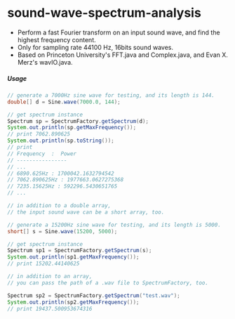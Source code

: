 # sound-wave-spectrum-analysis
- Perform a fast Fourier transform on an input sound wave, and find the highest frequency content.
- Only for sampling rate 44100 Hz, 16bits sound waves.
- Based on Princeton University's FFT.java and Complex.java, and Evan X. Merz's wavIO.java.

##### Usage
```java
// generate a 7000Hz sine wave for testing, and its length is 144.
double[] d = Sine.wave(7000.0, 144);

// get spectrum instance
Spectrum sp = SpectrumFactory.getSpectrum(d);
System.out.println(sp.getMaxFrequency());
// print 7062.890625
System.out.println(sp.toString());
// print 
// Frequency  :  Power
// ----------------
// ...
// 6890.625Hz : 1700042.1632794542
// 7062.890625Hz : 1977663.0627275368
// 7235.15625Hz : 592296.5430651765
// ...

// in addition to a double array,
// the input sound wave can be a short array, too.

// generate a 15200Hz sine wave for testing, and its length is 5000.
short[] s = Sine.wave(15200, 5000);

// get spectrum instance
Spectrum sp1 = SpectrumFactory.getSpectrum(s);
System.out.println(sp1.getMaxFrequency());
// print 15202.44140625

// in addition to an array,
// you can pass the path of a .wav file to SpectrumFactory, too.

Spectrum sp2 = SpectrumFactory.getSpectrum("test.wav");
System.out.println(sp2.getMaxFrequency());
// print 19437.500953674316

```